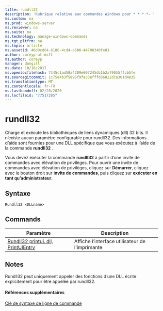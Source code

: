 ```yaml
---
title: rundll32
description: 'Rubrique relative aux commandes Windows pour * * * *- '
ms.custom: na
ms.prod: windows-server
ms.reviewer: na
ms.suite: na
ms.technology: manage-windows-commands
ms.tgt_pltfrm: na
ms.topic: article
ms.assetid: 46d9cd64-8186-4cd4-a500-44700340fe81
author: coreyp-at-msft
ms.author: coreyp
manager: dongill
ms.date: 10/16/2017
ms.openlocfilehash: 7345c1ad59a4209e607245db1b2a79055ffcb5fe
ms.sourcegitcommit: 1c75e4b3f5895f9fa33efffd06822dca301d4835
ms.translationtype: MT
ms.contentlocale: fr-FR
ms.lasthandoff: 02/20/2020
ms.locfileid: "77517285"
---
```

# <a name="rundll32"></a>rundll32



Charge et exécute les bibliothèques de liens dynamiques (dll) 32 bits. Il n’existe aucun paramètre configurable pour rundll32. Des informations d’aide sont fournies pour une DLL spécifique que vous exécutez à l’aide de la commande **rundll32** .

Vous devez exécuter la commande **rundll32** à partir d’une invite de commandes avec élévation de privilèges. Pour ouvrir une invite de commandes avec élévation de privilèges, cliquez sur **Démarrer**, cliquez avec le bouton droit sur **invite de commandes**, puis cliquez sur **exécuter en tant qu’administrateur**.

## <a name="syntax"></a>Syntaxe

```
Rundll32 <DLLname>
```

## <a name="commands"></a>Commands

|Paramètre|Description|
|---------|-----------|
|[Rundll32 printui. dll, PrintUIEntry](rundll32-printui.md)|Affiche l’interface utilisateur de l’imprimante|

## <a name="remarks"></a>Notes

Rundll32 peut uniquement appeler des fonctions d’une DLL écrite explicitement pour être appelée par rundll32.

#### <a name="additional-references"></a>Références supplémentaires

[Clé de syntaxe de ligne de commande](command-line-syntax-key.md)
